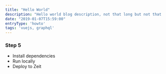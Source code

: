 ```yaml
---
title: "Hello World"
description: "Hello world blog description, not that long but not that short, just to preview somthing"
date: "2019-01-07T15:59:00"
entryType: 'howto'
tags: 'vuejs, graphql'
---
```


### Step 5

- Install dependencies
- Run locally
- Deploy to Zeit
